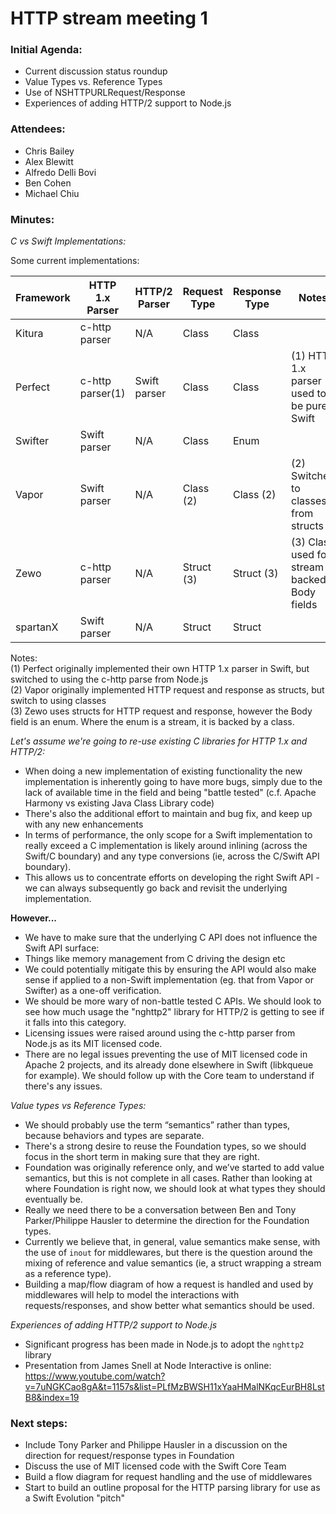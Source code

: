 # HTTP stream meeting 1


### Initial Agenda:
* Current discussion status roundup
* Value Types vs. Reference Types
* Use of NSHTTPURLRequest/Response
* Experiences of adding HTTP/2 support to Node.js 

### Attendees:
* Chris Bailey
* Alex Blewitt
* Alfredo Delli Bovi 
* Ben Cohen 
* Michael Chiu 

### Minutes:

_C vs Swift Implementations:_

Some current implementations:  

| Framework | HTTP 1.x Parser | HTTP/2 Parser | Request Type | Response Type | Notes |
|-----------|-----------------|---------------|--------------|---------------|-------|
| Kitura    | c-http parser   | N/A           | Class        | Class         |       |
| Perfect   | c-http parser(1)| Swift parser  | Class        | Class         |(1) HTTP 1.x parser used to be pure Swift |
| Swifter   | Swift parser    | N/A           | Class        | Enum          |       |
| Vapor     | Swift parser    | N/A           | Class (2)    | Class (2)     |(2) Switched to classes from structs |
| Zewo      | c-http parser   | N/A           | Struct (3)   | Struct (3)    |(3) Class used for stream backed Body fields |
| spartanX  | Swift parser    | N/A           | Struct       | Struct        |       |

Notes:  
(1) Perfect originally implemented their own HTTP 1.x parser in Swift, but switched to using the c-http parse from Node.js  
(2) Vapor originally implemented HTTP request and response as structs, but switch to using classes  
(3) Zewo uses structs for HTTP request and response, however the Body field is an enum. Where the enum is a stream, it is backed by a class.  

_Let's assume we're going to re-use existing C libraries for HTTP 1.x and HTTP/2:_  
* When doing a new implementation of existing functionality the new implementation is inherently going to have more bugs, simply due to the lack of available time in the field and being "battle tested" (c.f. Apache Harmony vs existing Java Class Library code)
* There's also the additional effort to maintain and bug fix, and keep up with any new enhancements
* In terms of performance, the only scope for a Swift implementation to really exceed a C implementation is likely around inlining (across the Swift/C boundary) and any type conversions (ie, across the C/Swift API boundary).
* This allows us to concentrate efforts on developing the right Swift API - we can always subsequently go back and revisit the underlying implementation.

**However...**  
* We have to make sure that the underlying C API does not influence the Swift API surface:
* Things like memory management from C driving the design etc
* We could potentially mitigate this by ensuring the API would also make sense if applied to a non-Swift implementation (eg. that from Vapor or Swifter) as a one-off verification.
* We should be more wary of non-battle tested C APIs. We should look to see how much usage the "nghttp2" library for HTTP/2 is getting to see if it falls into this category.
* Licensing issues were raised around using the c-http parser from Node.js as its MIT licensed code.
* There are no legal issues preventing the use of MIT licensed code in Apache 2 projects, and its already done elsewhere in Swift (libkqueue for example). We should follow up with the Core team to understand if there's any issues.


_Value types vs Reference Types:_  
* We should probably use the term “semantics” rather than types, because behaviors and types are separate.
* There's a strong desire to reuse the Foundation types, so we should focus in the short term in making sure that they are right. 
* Foundation was originally reference only, and we’ve started to add value semantics, but this is not complete in all cases. Rather than looking at where Foundation is right now, we should look at what types they should eventually be.
* Really we need there to be a conversation between Ben and Tony Parker/Philippe Hausler to determine the direction for the Foundation types.
* Currently we believe that, in general, value semantics make sense, with the use of `inout` for middlewares, but there is the question around the mixing of reference and value semantics (ie, a struct wrapping a stream as a reference type).
* Building a map/flow diagram of how a request is handled and used by middlewares will help to model the interactions with requests/responses, and show better what semantics should be used.

_Experiences of adding HTTP/2 support to Node.js_  
* Significant progress has been made in Node.js to adopt the `nghttp2` library
* Presentation from James Snell at Node Interactive is online:  
https://www.youtube.com/watch?v=7uNGKCao8gA&t=1157s&list=PLfMzBWSH11xYaaHMalNKqcEurBH8LstB8&index=19


### Next steps:
* Include Tony Parker and Philippe Hausler in a discussion on the direction for request/response types in Foundation
* Discuss the use of MIT licensed code with the Swift Core Team
* Build a flow diagram for request handling and the use of middlewares
* Start to build an outline proposal for the HTTP parsing library for use as a Swift Evolution "pitch"
